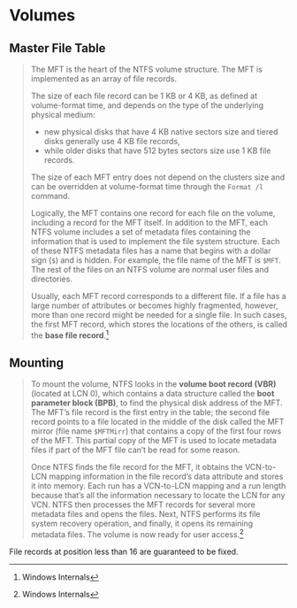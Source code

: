 # Volumes
## Master File Table
> The MFT is the heart of the NTFS volume structure. The MFT is implemented as an array of file records.
> 
> The size of each file record can be 1 KB or 4 KB, as defined at volume-format time, and depends on the type of the underlying physical medium:
> - new physical disks that have 4 KB native sectors size and tiered disks generally use 4 KB file records,
> - while older disks that have 512 bytes sectors size use 1 KB file records.
> 
> The size of each MFT entry does not depend on the clusters size and can be overridden at volume-format time through the `Format /l` command.
> 
> Logically, the MFT contains one record for each file on the volume, including a record for the MFT itself. In addition to the MFT, each NTFS volume includes a set of metadata files containing the information that is used to implement the file system structure. Each of these NTFS metadata files has a name that begins with a dollar sign (`$`) and is hidden. For example, the file name of the MFT is `$MFT`. The rest of the files on an NTFS volume are normal user files and directories.
>
> Usually, each MFT record corresponds to a different file. If a file has a large number of attributes or becomes highly fragmented, however, more than one record might be needed for a single file. In such cases, the first MFT record, which stores the locations of the others, is called the **base file record**.[^winter]

## Mounting
> To mount the volume, NTFS looks in the **volume boot record (VBR)** (located at LCN 0), which contains a data structure called the **boot parameter block (BPB)**, to find the physical disk address of the MFT. The MFT’s file record is the first entry in the table; the second file record points to a file located in the middle of the disk called the MFT mirror (file name `$MFTMirr`) that contains a copy of the first four rows of the MFT. This partial copy of the MFT is used to locate metadata files if part of the MFT file can’t be read for some reason.
>
> Once NTFS finds the file record for the MFT, it obtains the VCN-to-LCN mapping information in the file record’s data attribute and stores it into memory. Each run has a VCN-to-LCN mapping and a run length because that’s all the information necessary to locate the LCN for any VCN. NTFS then processes the MFT records for several more metadata files and opens the files. Next, NTFS performs its file system recovery operation, and finally, it opens its remaining metadata files. The volume is now ready for user access.[^winter]

File records at position less than 16 are guaranteed to be fixed.


[^winter]: Windows Internals
